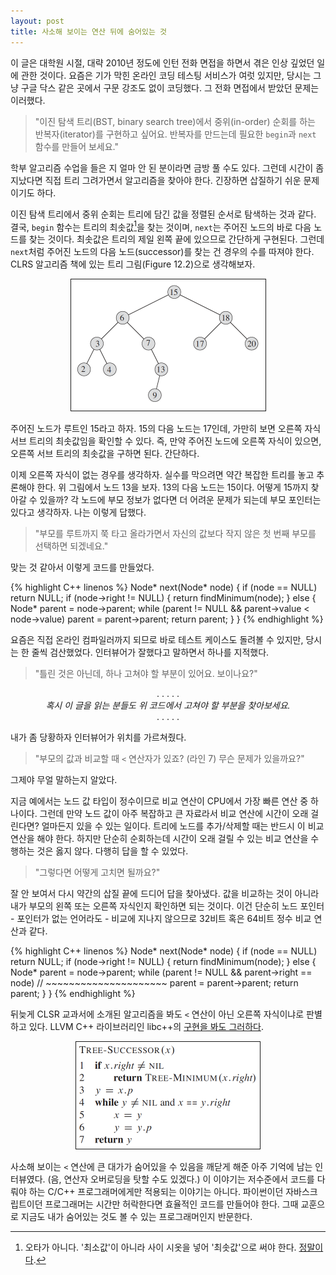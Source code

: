 ```yaml
---
layout: post
title: 사소해 보이는 연산 뒤에 숨어있는 것
---
```


이 글은 대학원 시절, 대략 2010년 정도에 인턴 전화 면접을 하면서 겪은 인상 깊었던 일에 관한 것이다. 요즘은 기가 막힌 온라인 코딩 테스팅 서비스가 여럿 있지만, 당시는 그냥 구글 닥스 같은 곳에서 구문 강조도 없이 코딩했다. 그 전화 면접에서 받았던 문제는 이러했다.

> "이진 탐색 트리(BST, binary search tree)에서 중위(in-order) 순회를 하는 반복자(iterator)를 구현하고 싶어요. 반복자를 만드는데 필요한 `begin`과 `next` 함수를 만들어 보세요."

학부 알고리즘 수업을 들은 지 얼마 안 된 분이라면 금방 풀 수도 있다. 그런데 시간이 좀 지났다면 직접 트리 그려가면서 알고리즘을 찾아야 한다. 긴장하면 삽질하기 쉬운 문제이기도 하다.

이진 탐색 트리에서 중위 순회는 트리에 담긴 값을 정렬된 순서로 탐색하는 것과 같다.
결국, `begin` 함수는 트리의 최솟값[^term]을 찾는 것이며, `next`는 주어진 노드의 바로 다음 노드를 찾는 것이다.
최솟값은 트리의 제일 왼쪽 끝에 있으므로 간단하게 구현된다. 그런데 `next`처럼 주어진 노드의 다음 노드(successor)를 찾는 건 경우의 수를 따져야 한다. CLRS 알고리즘 책에 있는 트리 그림(Figure 12.2)으로 생각해보자.

<div class="image-wrapper" >
<center>
  <img border="1" src="/assets/2016/bst-example-1.png" width="311" height="210" alt="" />
</center>
</div>

주어진 노드가 루트인 15라고 하자. 15의 다음 노드는 17인데, 가만히 보면 오른쪽 자식 서브 트리의 최솟값임을 확인할 수 있다. 즉, 만약 주어진 노드에 오른쪽 자식이 있으면, 오른쪽 서브 트리의 최솟값을 구하면 된다. 간단하다.

이제 오른쪽 자식이 없는 경우를 생각하자. 실수를 막으려면 약간 복잡한 트리를 놓고 추론해야 한다. 위 그림에서 노드 13을 보자. 13의 다음 노드는 15이다. 어떻게 15까지 찾아갈 수 있을까? 각 노드에 부모 정보가 없다면 더 어려운 문제가 되는데 부모 포인터는 있다고 생각하자. 나는 이렇게 답했다.

> "부모를 루트까지 쭉 타고 올라가면서 자신의 값보다 작지 않은 첫 번째 부모를 선택하면 되겠네요."

맞는 것 같아서 이렇게 코드를 만들었다.

{% highlight C++ linenos %}
Node* next(Node* node) {
  if (node == NULL) return NULL;
  if (node->right != NULL) {
    return findMinimum(node);
  } else {
      Node* parent = node->parent;
      while (parent != NULL && parent->value < node->value)
        parent = parent->parent;
      return parent;
  }
}
{% endhighlight %}

요즘은 직접 온라인 컴파일러까지 되므로 바로 테스트 케이스도 돌려볼 수 있지만, 당시는 한 줄씩 검산했었다. 인터뷰어가 잘했다고 말하면서 하나를 지적했다.

> "틀린 것은 아닌데, 하나 고쳐야 할 부분이 있어요. 보이나요?"

<center>. . . . .</center>
<center><i>혹시 이 글을 읽는 분들도 위 코드에서 고쳐야 할 부분을 찾아보세요.</i></center>
<center>. . . . .</center><p/>

내가 좀 당황하자 인터뷰어가 위치를 가르쳐줬다.

> "부모의 값과 비교할 때 <code><</code> 연산자가 있죠? (라인 7) 무슨 문제가 있을까요?"

그제야 무얼 말하는지 알았다.

지금 예에서는 노드 값 타입이 정수이므로 비교 연산이 CPU에서 가장 빠른 연산 중 하나이다. 그런데 만약 노드 값이 아주 복잡하고 큰 자료라서 비교 연산에 시간이 오래 걸린다면? 얼마든지 있을 수 있는 일이다. 
트리에 노드를 추가/삭제할 때는 반드시 이 비교 연산을 해야 한다. 하지만 단순히 순회하는데 시간이 오래 걸릴 수 있는 비교 연산을 수행하는 것은 옳지 않다. 다행히 답을 할 수 있었다.

> "그렇다면 어떻게 고치면 될까요?"

잘 안 보여서 다시 약간의 삽질 끝에 드디어 답을 찾아냈다. 값을 비교하는 것이 아니라 내가 부모의 왼쪽 또는 오른쪽 자식인지 확인하면 되는 것이다. 이건 단순히 노드 포인터 - 포인터가 없는 언어라도 - 비교에 지나지 않으므로 32비트 혹은 64비트 정수 비교 연산과 같다.

{% highlight C++ linenos %}
Node* next(Node* node) {
  if (node == NULL) return NULL;
  if (node->right != NULL) {
    return findMinimum(node);
  } else {
      Node* parent = node->parent;
      while (parent != NULL && parent->right == node)
      //                       ~~~~~~~~~~~~~~~~~~~~~
        parent = parent->parent;
      return parent;
  }
}
{% endhighlight %}

뒤늦게 CLSR 교과서에 소개된 알고리즘을 봐도 `<` 연산이 아닌 오른쪽 자식이냐로 판별하고 있다. LLVM C++ 라이브러리인 libc++의 [구현을 봐도 그러하다](https://github.com/llvm-mirror/libcxx/blob/master/include/__tree#L159). 

<div class="image-wrapper" >
<center>
  <img border="1" src="/assets/2016/tree-succesor.png" width="294" height="171" alt="" />
</center>
</div>

사소해 보이는 `<` 연산에 큰 대가가 숨어있을 수 있음을 깨닫게 해준 아주 기억에 남는 인터뷰였다. (음, 연산자 오버로딩을 탓할 수도 있겠다.) 이 이야기는 저수준에서 코드를 다뤄야 하는 C/C++ 프로그래머에게만 적용되는 이야기는 아니다. 파이썬이던 자바스크립트이던 프로그래머는 시간만 허락한다면 효율적인 코드를 만들어야 한다. 그때 교훈으로 지금도 내가 숨어있는 것도 볼 수 있는 프로그래머인지 반문한다.

[^term]: 오타가 아니다. '최소값'이 아니라 사이 시옷을 넣어 '최솟값'으로 써야 한다. [정말이다](https://twitter.com/urimal365/status/258475514321313792).

